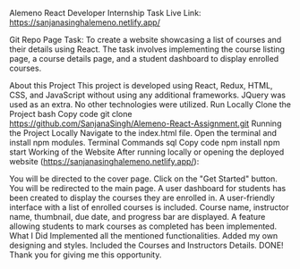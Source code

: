 Alemeno React Developer Internship Task
Live Link: https://sanjanasinghalemeno.netlify.app/

Git Repo Page
Task: To create a website showcasing a list of courses and their details using React. The task involves implementing the course listing page, a course details page, and a student dashboard to display enrolled courses.

About this Project
This project is developed using React, Redux, HTML, CSS, and JavaScript without using any additional frameworks.
JQuery was used as an extra. No other technologies were utilized.
Run Locally
Clone the Project
bash
Copy code
git clone https://github.com/SanjanaSingh/Alemeno-React-Assignment.git
Running the Project Locally
Navigate to the index.html file.
Open the terminal and install npm modules.
Terminal Commands
sql
Copy code
npm install
npm start
Working of the Website
After running locally or opening the deployed website (https://sanjanasinghalemeno.netlify.app/):

You will be directed to the cover page.
Click on the "Get Started" button.
You will be redirected to the main page.
A user dashboard for students has been created to display the courses they are enrolled in.
A user-friendly interface with a list of enrolled courses is included.
Course name, instructor name, thumbnail, due date, and progress bar are displayed.
A feature allowing students to mark courses as completed has been implemented.
What I Did
Implemented all the mentioned functionalities.
Added my own designing and styles.
Included the Courses and Instructors Details.
DONE!
Thank you for giving me this opportunity.